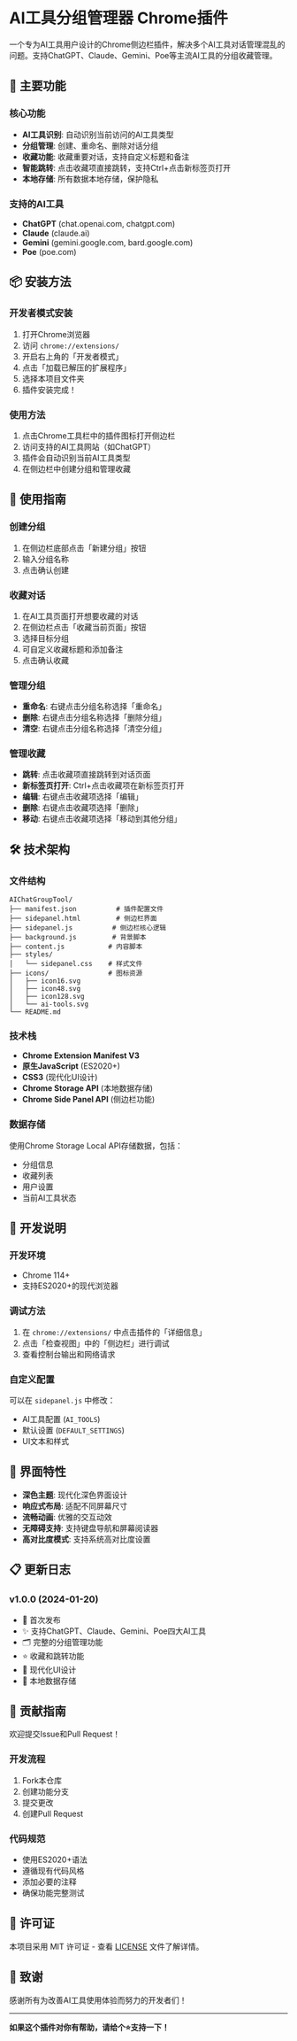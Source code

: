 # AI工具分组管理器 Chrome插件

一个专为AI工具用户设计的Chrome侧边栏插件，解决多个AI工具对话管理混乱的问题。支持ChatGPT、Claude、Gemini、Poe等主流AI工具的分组收藏管理。

## 🚀 主要功能

### 核心功能
- **AI工具识别**: 自动识别当前访问的AI工具类型
- **分组管理**: 创建、重命名、删除对话分组
- **收藏功能**: 收藏重要对话，支持自定义标题和备注
- **智能跳转**: 点击收藏项直接跳转，支持Ctrl+点击新标签页打开
- **本地存储**: 所有数据本地存储，保护隐私

### 支持的AI工具
- **ChatGPT** (chat.openai.com, chatgpt.com)
- **Claude** (claude.ai)
- **Gemini** (gemini.google.com, bard.google.com)
- **Poe** (poe.com)

## 📦 安装方法

### 开发者模式安装
1. 打开Chrome浏览器
2. 访问 `chrome://extensions/`
3. 开启右上角的「开发者模式」
4. 点击「加载已解压的扩展程序」
5. 选择本项目文件夹
6. 插件安装完成！

### 使用方法
1. 点击Chrome工具栏中的插件图标打开侧边栏
2. 访问支持的AI工具网站（如ChatGPT）
3. 插件会自动识别当前AI工具类型
4. 在侧边栏中创建分组和管理收藏

## 🎯 使用指南

### 创建分组
1. 在侧边栏底部点击「新建分组」按钮
2. 输入分组名称
3. 点击确认创建

### 收藏对话
1. 在AI工具页面打开想要收藏的对话
2. 在侧边栏点击「收藏当前页面」按钮
3. 选择目标分组
4. 可自定义收藏标题和添加备注
5. 点击确认收藏

### 管理分组
- **重命名**: 右键点击分组名称选择「重命名」
- **删除**: 右键点击分组名称选择「删除分组」
- **清空**: 右键点击分组名称选择「清空分组」

### 管理收藏
- **跳转**: 点击收藏项直接跳转到对话页面
- **新标签页打开**: Ctrl+点击收藏项在新标签页打开
- **编辑**: 右键点击收藏项选择「编辑」
- **删除**: 右键点击收藏项选择「删除」
- **移动**: 右键点击收藏项选择「移动到其他分组」

## 🛠️ 技术架构

### 文件结构
```
AIChatGroupTool/
├── manifest.json          # 插件配置文件
├── sidepanel.html         # 侧边栏界面
├── sidepanel.js          # 侧边栏核心逻辑
├── background.js         # 背景脚本
├── content.js           # 内容脚本
├── styles/
│   └── sidepanel.css    # 样式文件
├── icons/               # 图标资源
│   ├── icon16.svg
│   ├── icon48.svg
│   ├── icon128.svg
│   └── ai-tools.svg
└── README.md
```

### 技术栈
- **Chrome Extension Manifest V3**
- **原生JavaScript** (ES2020+)
- **CSS3** (现代化UI设计)
- **Chrome Storage API** (本地数据存储)
- **Chrome Side Panel API** (侧边栏功能)

### 数据存储
使用Chrome Storage Local API存储数据，包括：
- 分组信息
- 收藏列表
- 用户设置
- 当前AI工具状态

## 🔧 开发说明

### 开发环境
- Chrome 114+
- 支持ES2020+的现代浏览器

### 调试方法
1. 在 `chrome://extensions/` 中点击插件的「详细信息」
2. 点击「检查视图」中的「侧边栏」进行调试
3. 查看控制台输出和网络请求

### 自定义配置
可以在 `sidepanel.js` 中修改：
- AI工具配置 (`AI_TOOLS`)
- 默认设置 (`DEFAULT_SETTINGS`)
- UI文本和样式

## 🎨 界面特性

- **深色主题**: 现代化深色界面设计
- **响应式布局**: 适配不同屏幕尺寸
- **流畅动画**: 优雅的交互动效
- **无障碍支持**: 支持键盘导航和屏幕阅读器
- **高对比度模式**: 支持系统高对比度设置

## 📋 更新日志

### v1.0.0 (2024-01-20)
- 🎉 首次发布
- ✨ 支持ChatGPT、Claude、Gemini、Poe四大AI工具
- 🗂️ 完整的分组管理功能
- ⭐ 收藏和跳转功能
- 🎨 现代化UI设计
- 💾 本地数据存储

## 🤝 贡献指南

欢迎提交Issue和Pull Request！

### 开发流程
1. Fork本仓库
2. 创建功能分支
3. 提交更改
4. 创建Pull Request

### 代码规范
- 使用ES2020+语法
- 遵循现有代码风格
- 添加必要的注释
- 确保功能完整测试

## 📄 许可证

本项目采用 MIT 许可证 - 查看 [LICENSE](LICENSE) 文件了解详情。

## 🙏 致谢

感谢所有为改善AI工具使用体验而努力的开发者们！

---

**如果这个插件对你有帮助，请给个⭐️支持一下！**